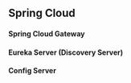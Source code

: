 ## Spring Cloud
#### Spring Cloud Gateway 
#### Eureka Server (Discovery Server)
#### Config Server
#### 



